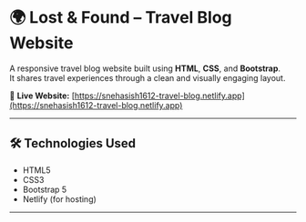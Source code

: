 # 🌍 Lost & Found – Travel Blog Website

A responsive travel blog website built using **HTML**, **CSS**, and **Bootstrap**.  
It shares travel experiences through a clean and visually engaging layout.

🔗 **Live Website:** [https://snehasish1612-travel-blog.netlify.app](https://snehasish1612-travel-blog.netlify.app)

---

## 🛠️ Technologies Used
- HTML5  
- CSS3  
- Bootstrap 5  
- Netlify (for hosting)

---


